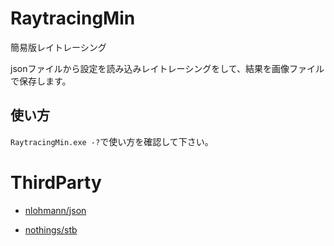 # RaytracingMin
簡易版レイトレーシング

jsonファイルから設定を読み込みレイトレーシングをして、結果を画像ファイルで保存します。

## 使い方

`RaytracingMin.exe -?`で使い方を確認して下さい。

# ThirdParty
- [nlohmann/json](https://github.com/nlohmann/json)

- [nothings/stb](https://github.com/nothings/stb)
